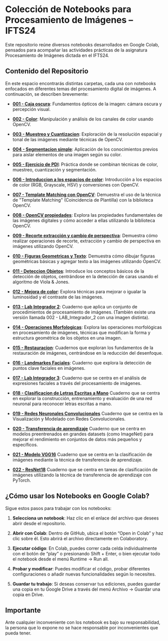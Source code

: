 #   Colección de Notebooks para Procesamiento de Imágenes – IFTS24

Este repositorio reúne diversos notebooks desarrollados en Google Colab, pensados para acompañar las actividades prácticas de la asignatura Procesamiento de Imágenes dictada en el IFTS24.

##   Contenido del Repositorio

En este espacio encontrarás distintas carpetas, cada una con notebooks enfocados en diferentes temas del procesamiento digital de imágenes. A continuación, se describen brevemente:

* **[001 - Caja oscura](001%20-%20Caja%20oscura/readme.md)**: Fundamentos ópticos de la imagen: cámara oscura y percepción visual.
   
* **[002 - Color](002%20-%20Color/readme.md)**: Manipulación y análisis de los canales de color usando OpenCV.
   
* **[003 - Muestreo y Cuantizacion](003%20-%20Muestreo%20y%20Cuantizacion/readme.md)**: Exploración de la resolución espacial y tonal de las imágenes mediante técnicas de OpenCV.
   
* **[004 - Segmentacion simple](004%20-%20Segmentacion%20simple/readme.md)**: Aplicación de los conocimientos previos para aislar elementos de una imagen según su color.
   
* **[005 - Ejercicio de PDI](005%20-%20Ejercicio%20de%20PDI/readme.md)**: Práctica donde se combinan técnicas de color, muestreo, cuantización y segmentación.
   
* **[006 - Introduccion a los espacios de color](006%20-%20Introduccion%20a%20los%20espacios%20de%20color/readme.md)**: Introducción a los espacios de color (RGB, Grayscale, HSV) y conversiones con OpenCV.
   
* **[007 - Template Matching con OpenCV](007%20-%20Template%20Matching%20con%20OpenCV/readme.md)**: Demuestra el uso de la técnica de "Template Matching" (Coincidencia de Plantilla) con la biblioteca OpenCV.
   
* **[008 - OpenCV propiedades](008%20-%20OpenCV%20propiedades/readme.md)**: Explora las propiedades fundamentales de las imágenes digitales y cómo acceder a ellas utilizando la biblioteca OpenCV.
   
* **[009 - Recorte extracción y cambio de perspectiva](009%20-%20Recorte%20extracción%20y%20cambio%20de%20perspectiva/readme.md)**: Demuestra cómo realizar operaciones de recorte, extracción y cambio de perspectiva en imágenes utilizando OpenCV.
   
* **[010 - Figuras Geometricas y Texto](010%20-%20Figuras%20Geometricas%20y%20Texto/readme.md)**: Demuestra cómo dibujar figuras geométricas básicas y agregar texto a las imágenes utilizando OpenCV.
   
* **[011 - Deteccion Objetos](011%20-%20Deteccion%20Objetos/readme.md)**: Introduce los conceptos básicos de la detección de objetos, centrándose en la detección de caras usando el algoritmo de Viola & Jones.
   
* **[012 - Mejora de color](012%20-%20Mejora%20de%20color/readme.md)**: Explora técnicas para mejorar o igualar la luminosidad y el contraste de las imágenes.
   
* **[013 - Lab Integrador 2](013%20-%20Lab%20Integrador%202/readme.md)**: Cuaderno que aplica un conjunto de procedimientos de procesamiento de imágenes. (También existe una versión llamada 002 - LAB_Integrador_2 con una imagen distinta).
   
* **[014 - Operaciones Morfologicas](014%20-%20Operaciones%20Morfologicas/readme.md)**: Explora las operaciones morfológicas en procesamiento de imágenes, técnicas que modifican la forma y estructura geométrica de los objetos en una imagen.

* **[015 - Restauracion](015%20-%20Restauracion/readme.md)**:  Cuadernos que exploran los fundamentos de la restauración de imágenes, centrándose en la reducción del desenfoque.
   
* **[016 - Landmarkes Faciales](016%20-%20Landmarkes%20Faciales/readme.md)**: Cuaderno que explora la detección de puntos clave faciales en imágenes.

* **[017 - Lab Integrador 3](017%20-%20Lab%20Integrador%203/readme.md)**: Cuaderno que se centra en el análisis de expresiones faciales a través del procesamiento de imágenes.

* **[018 - Clasificacion de Letras Escritas a Mano](018%20-%20Clasificacion%20de%20Letras%20Escritas%20a%20Mano/readme.md)** Cuaderno que se centra en explorar la construcción, entrenamiento y evaluación de una red neuronal para reconocer letras escritas a mano.

* **[019 - Redes Neuronales Convolucionales](019%20-%20Redes%20Neuronales%20Convolucionales/readme.md)** Cuaderno que se centra en la Visualización y Modelado con Redes Convolucionales.

* **[020 - Transferencia de aprendizaje](020%20-%20Transferencia%20de%20aprendizaje/readme.md)** Cuaderno que se centra en modelos preentrenados en grandes datasets (como ImageNet) para mejorar el rendimiento en conjuntos de datos más pequeños y específicos.

* **[021 - Modelo VGG16](021%20-%20Modelo%20VGG16/readme.md)** Cuaderno que se centra en la clasificación de imágenes mediante la técnica de transferencia de aprendizaje. 

* **[022 - ResNet18](022%20-%20ResNet18/readme.md)** Cuaderno que se centra en tareas de clasificación de imágenes utilizando la técnica de transferencia de aprendizaje con PyTorch.

##   ¿Cómo usar los Notebooks en Google Colab?

Sigue estos pasos para trabajar con los notebooks:

1.  **Selecciona un notebook**: Haz clic en el enlace del archivo que desees abrir desde el repositorio.
   
2.  **Abrir con Colab**: Dentro de GitHub, ubica el botón “Open in Colab” y haz clic sobre él. Esto abrirá el archivo directamente en Colaboratory.
   
3.  **Ejecutar código**: En Colab, puedes correr cada celda individualmente con el botón de “play” o presionando Shift + Enter, o bien ejecutar todo el notebook desde el menú Runtime → Run all.
   
4.  **Probar y modificar**: Puedes modificar el código, probar diferentes configuraciones o añadir nuevas funcionalidades según lo necesites.
   
5.  **Guardar tu trabajo**: Si deseas conservar tus ediciones, puedes guardar una copia en tu Google Drive a través del menú Archivo → Guardar una copia en Drive.

##   Importante

Ante cualquier inconveniente con los notebook es bajo su responsabilidad, la persona que lo expone no se hace responsable por inconvenientes que pueda tener.